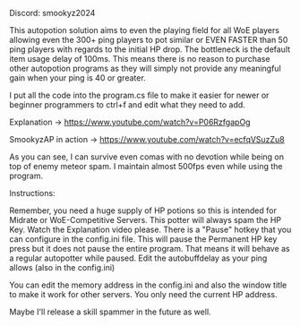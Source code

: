 Discord: smookyz2024

This autopotion solution aims to even the playing field for all WoE players allowing even the 300+ ping players to pot similar or EVEN FASTER than 50 ping players with regards to the initial HP drop.
The bottleneck is the default item usage delay of 100ms. This means there is no reason to purchase other autopotion programs as they will simply not provide any meaningful gain when your ping is 40 or greater.

I put all the code into the program.cs file to make it easier for newer or beginner programmers to ctrl+f and edit what they need to add. 

Explanation -> https://www.youtube.com/watch?v=P06RzfgapOg

SmookyzAP in action -> https://www.youtube.com/watch?v=ecfqVSuzZu8

As you can see, I can survive even comas with no devotion while being on top of enemy meteor spam. I maintain almost 500fps even while using the program.

Instructions:

Remember, you need a huge supply of HP potions so this is intended for Midrate or WoE-Competitive Servers.
This potter will always spam the HP Key. Watch the Explanation video please.
There is a "Pause" hotkey that you can configure in the config.ini file. This will pause the Permanent HP key press but it does not pause the entire program. That means it will behave as a regular autopotter while paused.
Edit the autobuffdelay as your ping allows (also in the config.ini)

You can edit the memory address in the config.ini and also the window title to make it work for other servers. You only need the current HP address. 

Maybe I'll release a skill spammer in the future as well.
